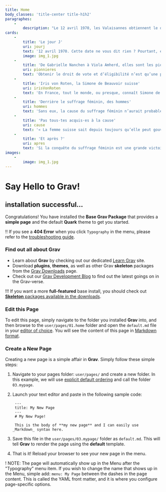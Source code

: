 ```yaml
---
title: Home
body_classes: 'title-center title-h1h2'
paragraphes:
    -
        description: "Le 12 avril 1970, les Valaisannes obtiennent le droit de vote et d’éligibilité au niveau cantonal. Moins d’une année plus tard, le 7 février 1971, ce sont les Suissesses qui deviennent citoyennes sur le plan fédéral.\r\nA l’occasion des 50 ans du suffrage féminin en Valais et en Suisse, la Médiathèque Valais – Sion , les Archives de l’Etat du Valais et l’Office cantonal de l’égalité et de la famille se sont associés pour vous proposer une exposition qui retrace cette histoire du point de vue cantonal, des débuts de la lutte pour le suffrage féminin, en 1945, à la Grève des femmes de 2019, en passant par la désormais célèbre votation à Unterbäch, en 1957, les premières élues et le début de l’égalité entre les femmes et les hommes."
cards:
    -
        title: 'Le jour J'
        uri: jourj
        text: '12 avril 1970. Cette date ne vous dit rien ? Pourtant, elle marque un tournant dans la vie des Valaisans et des Valaisannes.'
        image: img_1.jpg
    -
        title: 'De Gabrielle Nanchen à Viola Amherd, elles sont les pionnières'
        uri: pionnieres
        text: 'Obtenir le droit de vote et d’éligibilité n’est qu’une première étape. Désormais, il faut se faire élire.'
    -
        title: 'Iris von Roten, la Simone de Beauvoir suisse'
        uri: irisVonRoten
        text: 'En France, tout le monde, ou presque, connaît Simone de Beauvoir, figure féministe qui a marqué de son empreinte l’histoire du 20e siècle.'
    -
        title: 'Derrière le suffrage féminin, des hommes'
        uri: hommes
        text: 'Sans eux, la cause du suffrage féminin n’aurait probablement jamais été portée dans l’arène politique.'
    -
        title: 'Pas tous·tes acquis·es à la cause'
        uri: cause
        text: '« La femme suisse sait depuis toujours qu’elle peut gouverner l’homme sans droit de vote, c’est pourquoi elle s’en passe avec plaisir. »'
    -
        title: 'Et après ?'
        uri: apres
        text: 'Si la conquête du suffrage féminin est une grande victoire pour les femmes, elle ne signifie pas pour autant l’égalité entre femmes et hommes.'
images:
    -
        image: img_1.jpg
---
```


# Say Hello to Grav!
## installation successful...

Congratulations! You have installed the **Base Grav Package** that provides a **simple page** and the default **Quark** theme to get you started.

!! If you see a **404 Error** when you click `Typography` in the menu, please refer to the [troubleshooting guide](http://learn.getgrav.org/troubleshooting/page-not-found).

### Find out all about Grav

* Learn about **Grav** by checking out our dedicated [Learn Grav](http://learn.getgrav.org) site.
* Download **plugins**, **themes**, as well as other Grav **skeleton** packages from the [Grav Downloads](http://getgrav.org/downloads) page.
* Check out our [Grav Development Blog](http://getgrav.org/blog) to find out the latest goings on in the Grav-verse.

!!! If you want a more **full-featured** base install, you should check out [**Skeleton** packages available in the downloads](http://getgrav.org/downloads).

### Edit this Page

To edit this page, simply navigate to the folder you installed **Grav** into, and then browse to the `user/pages/01.home` folder and open the `default.md` file in your [editor of choice](http://learn.getgrav.org/basics/requirements).  You will see the content of this page in [Markdown format](http://learn.getgrav.org/content/markdown).

### Create a New Page

Creating a new page is a simple affair in **Grav**.  Simply follow these simple steps:

1. Navigate to your pages folder: `user/pages/` and create a new folder.  In this example, we will use [explicit default ordering](http://learn.getgrav.org/content/content-pages) and call the folder `03.mypage`.
2. Launch your text editor and paste in the following sample code:

        ---
        title: My New Page
        ---
        # My New Page!

        This is the body of **my new page** and I can easily use _Markdown_ syntax here.

3. Save this file in the `user/pages/03.mypage/` folder as `default.md`. This will tell **Grav** to render the page using the **default** template.
4. That is it! Reload your browser to see your new page in the menu.

! NOTE: The page will automatically show up in the Menu after the "Typography" menu item. If you wish to change the name that shows up in the Menu, simple add: `menu: My Page` between the dashes in the page content. This is called the YAML front matter, and it is where you configure page-specific options.
